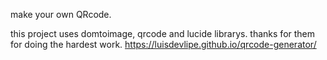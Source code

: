 make your own QRcode.

this project uses domtoimage, qrcode and lucide librarys.
thanks for them for doing the hardest work.
https://luisdevlipe.github.io/qrcode-generator/
